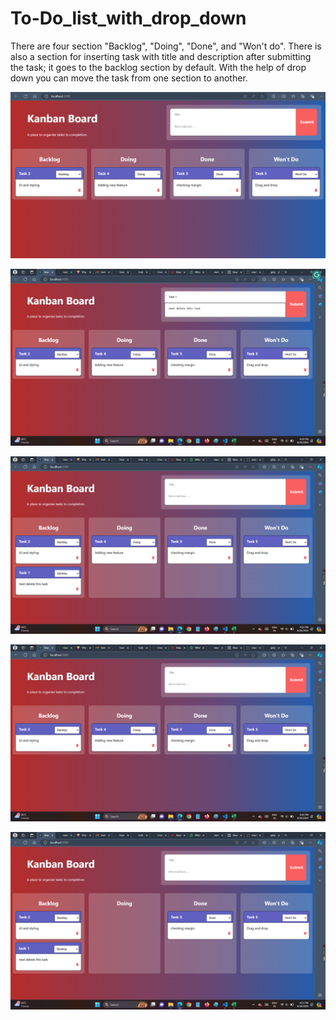 # To-Do_list_with_drop_down
There are four section "Backlog", "Doing", "Done", and "Won't do". There is also a section for inserting task with title and description after submitting the task; it goes to the backlog section by default. With the help of drop down you can move the task from one section to another.

![alt text](https://github.com/girijakangutkar/To-Do_list_with_drop_down/blob/main/26.06.2024_16.09.22_REC.png)

![alt text](https://github.com/girijakangutkar/To-Do_list_with_drop_down/blob/main/Screenshot%20(126).png)

![alt text](https://github.com/girijakangutkar/To-Do_list_with_drop_down/blob/main/Screenshot%20(127).png)

![alt text](https://github.com/girijakangutkar/To-Do_list_with_drop_down/blob/main/Screenshot%20(128).png)

![alt text](https://github.com/girijakangutkar/To-Do_list_with_drop_down/blob/main/Screenshot%20(129).png)


